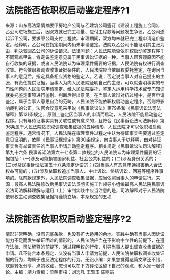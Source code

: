 # 法院能否依职权启动鉴定程序?1

来源：山东高法案情摘要甲房地产公司与乙建筑公司签订《建设工程施工合同》，乙公司进场施工后，因双方就已完工程量、应付工程款等问题发生争议，乙公司遂起诉甲公司，要求甲公司支付工程款。审理期间，双方均未就已完工程申请造价鉴定。经释明，乙公司在指定期间内仍未申请鉴定。法院以乙公司不能证明其主张为由，判决驳回乙公司的诉讼请求。法律问题：人民法院能否依职权启动鉴定程序？不同观点甲说：肯定说鉴定意见属于民事诉讼证据的一种。当事人因客观原因不能自行收集的证据，或者人民法院认为审理案件需要的证据，人民法院有权进行调查收集。符合依职权调查收集证据条件的，人民法院应当依职权委托鉴定，在询问当事人的意见后，指定具备相应资格的鉴定人。乙说：否定说当事人对自己提出的主张，有责任提供证据。当事人为向人民法院证明自己的主张，可以就查明事实的专门性问题向人民法院申请鉴定。经人民法院委托，鉴定人运用科学技术或专门知识就委托鉴定事项进行鉴别、判断后得出意见。在当事人诉辩对抗过程中，是否申请鉴定，属于当事人意思自治的范畴，人民法院不能依职权启动鉴定程序，否则将影响裁判的公正。法官会议意见采甲说《民事诉讼法》第79条和《民事诉讼法司法解释》第121条规定，原则上鉴定因当事人的申请而启动，人民法院不能启动鉴定程序。只有与待证事实具有关联性或有意义的，且符合《民事诉讼法司法解释》第96条属于人民法院依职权调查收集证据的五种情形，人民法院才可以依职权启动鉴定程序。通常情况下，人民法院在审理案件过程之中认为待证事实需要通过鉴定意见证明的，依照《民事证据规定》第30条规定，向当事人予以释明，由对待证事实负有举证责任的当事人申请启动鉴定程序。相关规定《民事诉讼法司法解释》第九十六条 民事诉讼法第六十七条第二款规定的人民法院认为审理案件需要的证据包括：(一)涉及可能损害国家利益、社会公共利益的；(二)涉及身份关系的；(三)涉及民事诉讼法第五十八条规定诉讼的；(四)当事人有恶意串通损害他人合法权益可能的；(五)涉及依职权追加当事人、中止诉讼、终结诉讼、回避等程序性事项的。除前款规定外，人民法院调查收集证据，应当依照当事人的申请进行。来源：最高人民法院修改后民事诉讼法贯彻实施工作领导小组编最高人民法院民事诉讼法司法解释理解与适用（上）审判实践中应当注意的是，司法解释对于人民法院依职权主动调查收集证据持谨慎立场，本条规定的五项

# 法院能否依职权启动鉴定程序?2

情形非常明确，没有兜底条款，也没有扩大适用的余地。实践中确有当事人因诉讼能力不足而发生举证困难的情形的，人民法院应当在不影响中立性的前提下，在遵守法律、司法解释的前提下，通过释明权的行使，引导当事人提出调查收集证据的申请。凡不符合本条规定，又没有当事人申请为前提，人民法院依职权调查收集证据的行为，均属于违反法定程序的行为。无讼小编：如果您觉得这篇文章还不错，欢迎转发分享、点赞收藏，您也可以在下方评论区留下自己的观点，和大家一起讨论。主编：靖力责编：梁萌审核：刘逸凡 王雅玉 陈丽娟

